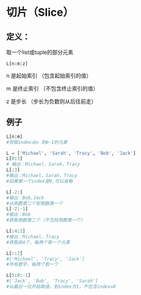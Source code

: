 # 切片（Slice）

## 定义：

取一个list或tuple的部分元素

`L[n:m:z]`

n 是起始索引 （包含起始索引的值）

m 是终止索引 （不包含终止索引的值）

z 是步长 （步长为负数则从后往前走）

## 例子

```python
L[n:m]
#获取index从n 到m-1的元素

L = ['Michael', 'Sarah', 'Tracy', 'Bob', 'Jack']
L[0:3] 
# 输出：Michael，Sarah，Tracy
L[:3]
#输出：Michael，Sarah，Tracy
#如果第一个index是0,可以省略

L[-2:]
#输出：Bob,Jack
#从倒数第二个到倒数第一个
L[-2:-1]
#输出：Bob
#获取倒数第二个（不包括倒数第一个）

L[:4:2]
#输出：Michael，Tracy
#获取前4个，每两个取一个元素

L[::2]
#['Michael', 'Tracy', 'Jack']
#所有数字，每两个取一个

L[5:0:-1]
#['Jack', 'Bob', 'Tracy', 'Sarah']
#从最后一位开始取值，到index为1，不包含index=0

```

